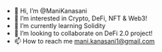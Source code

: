 - 👋 Hi, I’m @ManiKanasani
- 👀 I’m interested in Crypto, DeFi, NFT & Web3!
- 🌱 I’m currently learning Solidity
- 💞️ I’m looking to collaborate on DeFi 2.0 project!
- 📫 How to reach me mani.kanasani1@gmail.com

<!---
ManiKanasani/ManiKanasani is a ✨ special ✨ repository because its `README.md` (this file) appears on your GitHub profile.
You can click the Preview link to take a look at your changes.
--->

